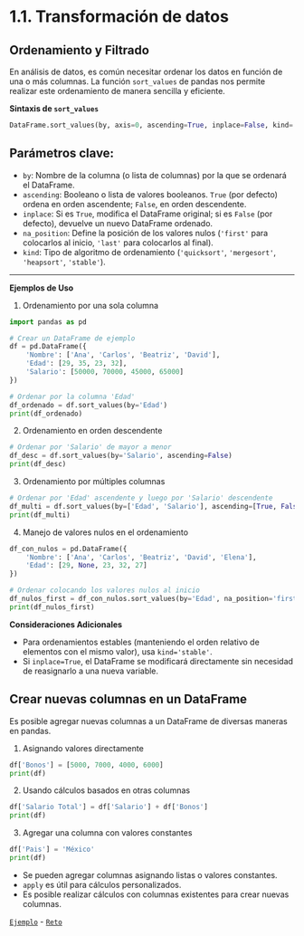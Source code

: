 # 1.1. Transformación de datos 

## Ordenamiento y Filtrado

En análisis de datos, es común necesitar ordenar los datos en función de una o más columnas. La función `sort_values` de pandas nos permite realizar este ordenamiento de manera sencilla y eficiente.

**Sintaxis de `sort_values`**

```python
DataFrame.sort_values(by, axis=0, ascending=True, inplace=False, kind='quicksort', na_position='last')
```

## Parámetros clave:

- `by`: Nombre de la columna (o lista de columnas) por la que se ordenará el DataFrame.
- `ascending`: Booleano o lista de valores booleanos. `True` (por defecto) ordena en orden ascendente; `False`, en orden descendente.
- `inplace`: Si es `True`, modifica el DataFrame original; si es `False` (por defecto), devuelve un nuevo DataFrame ordenado.
- `na_position`: Define la posición de los valores nulos (`'first'` para colocarlos al inicio, `'last'` para colocarlos al final).
- `kind`: Tipo de algoritmo de ordenamiento (`'quicksort'`, `'mergesort'`, `'heapsort'`, `'stable'`).

---

**Ejemplos de Uso**

1. Ordenamiento por una sola columna

```python
import pandas as pd

# Crear un DataFrame de ejemplo
df = pd.DataFrame({
    'Nombre': ['Ana', 'Carlos', 'Beatriz', 'David'],
    'Edad': [29, 35, 23, 32],
    'Salario': [50000, 70000, 45000, 65000]
})

# Ordenar por la columna 'Edad'
df_ordenado = df.sort_values(by='Edad')
print(df_ordenado)
```

2. Ordenamiento en orden descendente

```python
# Ordenar por 'Salario' de mayor a menor
df_desc = df.sort_values(by='Salario', ascending=False)
print(df_desc)
```

3. Ordenamiento por múltiples columnas

```python
# Ordenar por 'Edad' ascendente y luego por 'Salario' descendente
df_multi = df.sort_values(by=['Edad', 'Salario'], ascending=[True, False])
print(df_multi)
```

4. Manejo de valores nulos en el ordenamiento

```python
df_con_nulos = pd.DataFrame({
    'Nombre': ['Ana', 'Carlos', 'Beatriz', 'David', 'Elena'],
    'Edad': [29, None, 23, 32, 27]
})

# Ordenar colocando los valores nulos al inicio
df_nulos_first = df_con_nulos.sort_values(by='Edad', na_position='first')
print(df_nulos_first)
```

**Consideraciones Adicionales**

- Para ordenamientos estables (manteniendo el orden relativo de elementos con el mismo valor), usa `kind='stable'`.
- Si `inplace=True`, el DataFrame se modificará directamente sin necesidad de reasignarlo a una nueva variable.

## Crear nuevas columnas en un DataFrame

Es posible agregar nuevas columnas a un DataFrame de diversas maneras en pandas.

1. Asignando valores directamente

```python
df['Bonos'] = [5000, 7000, 4000, 6000]
print(df)
```

2. Usando cálculos basados en otras columnas

```python
df['Salario Total'] = df['Salario'] + df['Bonos']
print(df)
```

3. Agregar una columna con valores constantes

```python
df['Pais'] = 'México'
print(df)
```

- Se pueden agregar columnas asignando listas o valores constantes.
- `apply` es útil para cálculos personalizados.
- Es posible realizar cálculos con columnas existentes para crear nuevas columnas.

[`Ejemplo`](./code/1.1.-sort_filter.ipynb) - [`Reto`](./code/1.1.-sort_filter_exercise.ipynb)